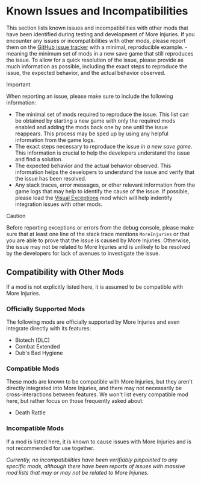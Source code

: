 # Known Issues and Incompatibilities

This section lists known issues and incompatibilities with other mods that have been identified during testing and development of More Injuries. If you encounter any issues or incompatibilities with other mods, please report them on the [GitHub issue tracker](https://github.com/frederik-hoeft/rimworld-more-injuries/issues) with a minimal, reproducible example. - meaning the minimum set of mods in a new save game that still reproduces the issue. To allow for a quick resolution of the issue, please provide as much information as possible, including the exact steps to reproduce the issue, the expected behavior, and the actual behavior observed.

> [!IMPORTANT]
> When reporting an issue, please make sure to include the following information:
> - The minimal set of mods required to reproduce the issue. This list can be obtained by starting a new game with only the required mods enabled and adding the mods back one by one until the issue reappears. This process may be sped up by using any helpful information from the game logs.
> - The exact steps necessary to reproduce the issue *in a new save game*. This information is crucial to help the developers understand the issue and find a solution.
> - The expected behavior and the actual behavior observed. This information helps the developers to understand the issue and verify that the issue has been resolved.
> - Any stack traces, error messages, or other relevant information from the game logs that may help to identify the cause of the issue. If possible, please load the [Visual Exceptions](https://steamcommunity.com/sharedfiles/filedetails/?id=2538411704) mod which will help indentify integration issues with other mods.

> [!CAUTION]
> Before reporting exceptions or errors from the debug console, please make sure that at least one line of the stack trace mentions `MoreInjuries` or that you are able to prove that the issue is caused by More Injuries. Otherwise, the issue may not be related to More Injuries and is unlikely to be resolved by the developers for lack of avenues to investigate the issue.

## Compatibility with Other Mods

If a mod is not explicitly listed here, it is assumed to be compatible with More Injuries.

### Officially Supported Mods

The following mods are officially supported by More Injuries and even integrate directly with its features:

- Biotech (DLC)
- Combat Extended
- Dub's Bad Hygiene

### Compatible Mods

These mods are known to be compatible with More Injuries, but they aren't directly integrated into More Injuries, and there may not necessarily be cross-interactions between features. We won't list every compatible mod here, but rather focus on those frequently asked about:

- Death Rattle

### Incompatible Mods

If a mod is listed here, it is known to cause issues with More Injuries and is not recommended for use together.

*Currently, no incompatibilities have been verifiably pinpointed to any specific mods, although there have been reports of issues with massive mod lists that may or may not be related to More Injuries.*